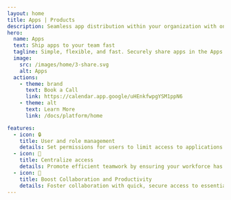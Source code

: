 ```yaml
---
layout: home
title: Apps | Products
description: Seamless app distribution within your organization with one-click, secure sharing and user management.
hero:
  name: Apps
  text: Ship apps to your team fast
  tagline: Simple, flexible, and fast. Securely share apps in the Apps dashboard with your teams in one-click.
  image:
    src: /images/home/3-share.svg
    alt: Apps
  actions:
    - theme: brand
      text: Book a Call
      link: https://calendar.app.google/uHEnkfwpgYSM1ppN6
    - theme: alt
      text: Learn More
      link: /docs/platform/home

features:
  - icon: 🔒
    title: User and role management
    details: Set permissions for users to limit access to applications with programmatic control.
  - icon: 🏢
    title: Centralize access
    details: Promote efficient teamwork by ensuring your workforce has the right tools, easily accessible.
  - icon: 🚀
    title: Boost Collaboration and Productivity
    details: Foster collaboration with quick, secure access to essential apps. Netzo's Apps module promotes efficient teamwork, making it easier for your teams to work together and boost productivity.
---
```


<script setup>
import BannerCta from '@theme/components/banners/BannerCta.vue'
import Footer from '@theme/components/Footer.vue'
import locale from '@theme/../../locales/en'
</script>

<section class="mt-32">
  <BannerCta v-bind="locale.home.sectionBannerCta" />

  <!-- <NewsLetter /> -->

  <Footer v-bind="locale.footer" />
</section>


